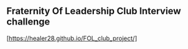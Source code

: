 ## Fraternity Of Leadership Club Interview challenge
[https://healer28.github.io/FOL_club_project/]
